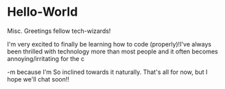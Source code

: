 # Hello-World
Misc.
Greetings fellow tech-wizards!

I'm very excited to finally be learning how to code (properly)!I've always been thrilled with technology more than most people and it often becomes annoying/irritating for the c

-m because I'm So inclined towards it naturally. 
That's all for now, but I hope we'll chat soon!!
